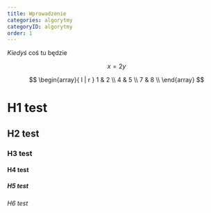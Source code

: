 ```yaml
---
title: Wprowadzenie
categories: algorytmy
categoryID: algorytmy
order: 1
---
```


*Kiedyś* coś tu będzie

$$ x=2y $$

$$
\begin{array}{ l | r }
  1 & 2 \\
  4 & 5 \\
  7 & 8 \\
\end{array}
$$

# H1 test
## H2 test
### H3 test
#### H4 test
##### H5 test
###### H6 test